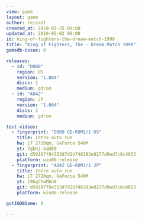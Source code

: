 ```yaml
---
view: game
layout: game
author: reicast
created_at: 2018-03-25 09:00
updated_at: 2019-05-02 09:00
id: king-of-fighters-the-dream-match-1999
title: "King of Fighters, The - Dream Match 1999"
gamedb-issue: 0

releases:
  - id: "D0B8"
    region: US
    version: "1.004"
    discs: 1
    medium: gdrom
  - id: "A842"
    region: JP
    version: "1.004"
    discs: 1
    medium: gdrom

test-videos:
  - fingerprint: "D0B8 GD-ROM1/1 US"
    title: Intro auto run
    hw: i7 2720qm, GeForce 540M
    yt: 7gkhj-baDE0
    git: d59197f84353d7d2b746383e9277d9ed7c8c4053
    platform: win86-release
  - fingerprint: "A842 GD-ROM1/1 JP"
    title: Intro auto run
    hw: i7 2720qm, GeForce 540M
    yt: i9GgCtwMAn8
    git: d59197f84353d7d2b746383e9277d9ed7c8c4053
    platform: win86-release

gotIGDBGame: 0

---
```

